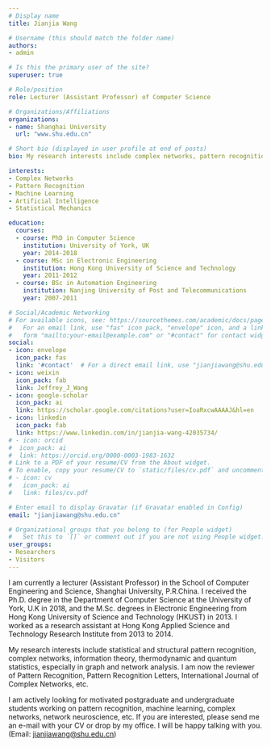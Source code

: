 ```yaml
---
# Display name
title: Jianjia Wang

# Username (this should match the folder name)
authors:
- admin

# Is this the primary user of the site?
superuser: true

# Role/position
role: Lecturer (Assistant Professor) of Computer Science

# Organizations/Affiliations
organizations:
- name: Shanghai University
  url: "www.shu.edu.cn"

# Short bio (displayed in user profile at end of posts)
bio: My research interests include complex networks, pattern recognition and machine learning. Particularly, I interest in the statistical structural of pattern recognition, statistical mechanics in complex networks and the network neuroscience.

interests:
- Complex Networks
- Pattern Recognition
- Machine Learning
- Artificial Intelligence
- Statistical Mechanics

education:
  courses:
  - course: PhD in Computer Science
    institution: University of York, UK
    year: 2014-2018
  - course: MSc in Electronic Engineering
    institution: Hong Kong University of Science and Technology
    year: 2011-2012
  - course: BSc in Automation Engineering
    institution: Nanjing University of Post and Telecommunications
    year: 2007-2011

# Social/Academic Networking
# For available icons, see: https://sourcethemes.com/academic/docs/page-builder/#icons
#   For an email link, use "fas" icon pack, "envelope" icon, and a link in the
#   form "mailto:your-email@example.com" or "#contact" for contact widget.
social:
- icon: envelope
  icon_pack: fas
  link: '#contact'  # For a direct email link, use "jianjiawang@shu.edu.cn".
- icon: weixin
  icon_pack: fab
  link: Jeffrey_J_Wang
- icon: google-scholar
  icon_pack: ai
  link: https://scholar.google.com/citations?user=IoaRxcwAAAAJ&hl=en
- icon: linkedin
  icon_pack: fab
  link: https://www.linkedin.com/in/jianjia-wang-42035734/
# - icon: orcid
#  icon_pack: ai
#  link: https://orcid.org/0000-0003-1983-1632
# Link to a PDF of your resume/CV from the About widget.
# To enable, copy your resume/CV to `static/files/cv.pdf` and uncomment the lines below.
# - icon: cv
#   icon_pack: ai
#   link: files/cv.pdf

# Enter email to display Gravatar (if Gravatar enabled in Config)
email: "jianjiawang@shu.edu.cn"

# Organizational groups that you belong to (for People widget)
#   Set this to `[]` or comment out if you are not using People widget.
user_groups:
- Researchers
- Visitors
---
```


I am currently a lecturer (Assistant Professor) in the School of Computer Engineering and Science, Shanghai University, P.R.China. I received the Ph.D. degree in the Department of Computer Science at the University of York, U.K in 2018, and the M.Sc. degrees in Electronic Engineering from Hong Kong University of Science and Technology (HKUST) in 2013. I worked as a research assistant at Hong Kong Applied Science and Technology Research Institute from 2013 to 2014. 

My research interests include statistical and structural pattern recognition, complex networks, information theory, thermodynamic and quantum statistics, especially in graph and network analysis. I am now the reviewer of Pattern Recognition, Pattern Recognition Letters, International Journal of Complex Networks, etc. 

I am actively looking for motivated postgraduate and undergraduate students working on pattern recognition, machine learning, complex networks, network neuroscience, etc. If you are interested, please send me an e-mail with your CV or drop by my office. I will be happy talking with you. (Email: jianjiawang@shu.edu.cn)
